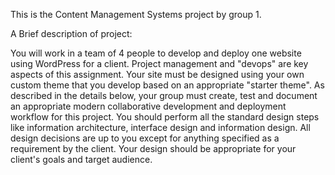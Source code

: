 This is the Content Management Systems project by group 1.

A Brief description of project:

You will work in a team of 4 people to develop and deploy one website using WordPress for a client. Project management and "devops" are key aspects of this assignment. Your site must be designed using your own custom theme that you develop based on an appropriate "starter theme". As described in the details below, your group must create, test and document an appropriate modern collaborative development and deployment workflow for this project.
You should perform all the standard design steps like information architecture, interface design and information design. All design decisions are up to you except for anything specified as a requirement by the client. Your design should be appropriate for your client's goals and target audience.
